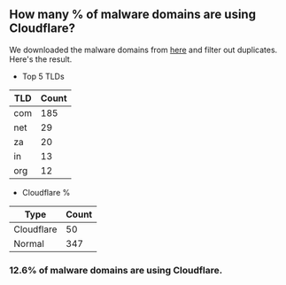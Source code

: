 ## How many % of malware domains are using Cloudflare?


We downloaded the malware domains from [here](https://urlhaus.abuse.ch) and filter out duplicates.
Here's the result.


[//]: # (start replacement)


- Top 5 TLDs

| TLD | Count |
| --- | --- |
| com | 185 |
| net | 29 |
| za | 20 |
| in | 13 |
| org | 12 |


- Cloudflare %

| Type | Count |
| --- | --- |
| Cloudflare | 50 |
| Normal | 347 |


### 12.6% of malware domains are using Cloudflare.